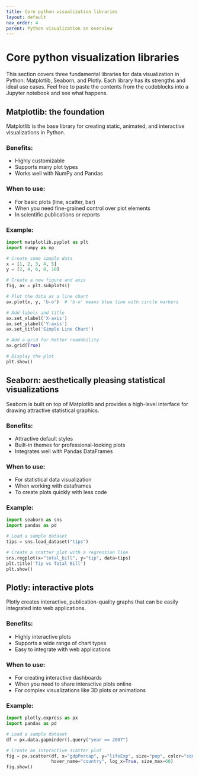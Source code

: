 ```yaml
---
title: Core python visualization libraries
layout: default
nav_order: 4
parent: Python visualization an overview
---
```

# Core python visualization libraries

This section covers three fundamental libraries for data visualization in Python: Matplotlib, Seaborn, and Plotly. Each library has its strengths and ideal use cases.
Feel free to paste the contents from the codeblocks into a Jupyter notebook and see what happens.

## Matplotlib: the foundation

Matplotlib is the base library for creating static, animated, and interactive visualizations in Python.

### Benefits:
- Highly customizable
- Supports many plot types
- Works well with NumPy and Pandas

### When to use:
- For basic plots (line, scatter, bar)
- When you need fine-grained control over plot elements
- In scientific publications or reports

### Example:
```python
import matplotlib.pyplot as plt
import numpy as np

# Create some sample data
x = [1, 2, 3, 4, 5]
y = [2, 4, 6, 8, 10]

# Create a new figure and axis
fig, ax = plt.subplots()

# Plot the data as a line chart
ax.plot(x, y, 'b-o')  # 'b-o' means blue line with circle markers

# Add labels and title
ax.set_xlabel('X-axis')
ax.set_ylabel('Y-axis')
ax.set_title('Simple Line Chart')

# Add a grid for better readability
ax.grid(True)

# Display the plot
plt.show()
```

## Seaborn: aesthetically pleasing statistical visualizations

Seaborn is built on top of Matplotlib and provides a high-level interface for drawing attractive statistical graphics.

### Benefits:
- Attractive default styles
- Built-in themes for professional-looking plots
- Integrates well with Pandas DataFrames

### When to use: 
- For statistical data visualization
- When working with dataframes
- To create plots quickly with less code

### Example:
```python
import seaborn as sns
import pandas as pd

# Load a sample dataset
tips = sns.load_dataset("tips")

# Create a scatter plot with a regression line
sns.regplot(x="total_bill", y="tip", data=tips)
plt.title('Tip vs Total Bill')
plt.show()
```

## Plotly: interactive plots

Plotly creates interactive, publication-quality graphs that can be easily integrated into web applications.

### Benefits:
- Highly interactive plots
- Supports a wide range of chart types
- Easy to integrate with web applications

### When to use:
- For creating interactive dashboards
- When you need to share interactive plots online
- For complex visualizations like 3D plots or animations

### Example: 
```python
import plotly.express as px
import pandas as pd

# Load a sample dataset
df = px.data.gapminder().query("year == 2007")

# Create an interactive scatter plot
fig = px.scatter(df, x="gdpPercap", y="lifeExp", size="pop", color="continent",
                 hover_name="country", log_x=True, size_max=60)
fig.show()
```
